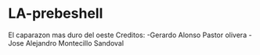 # LA-prebeshell
El caparazon mas duro del oeste 
  Creditos:
    -Gerardo Alonso Pastor olivera
    -Jose Alejandro Montecillo Sandoval

